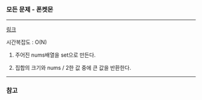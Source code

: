 ### 모든 문제 - 폰켓몬
___

[링크](https://programmers.co.kr/learn/courses/30/lessons/1845)

시간복잡도 : O(N)

1. 주어진 nums배열을 set으로 만든다.

2. 집합의 크기와 nums / 2한 값 중에 큰 값을 반환한다.
___
### 참고